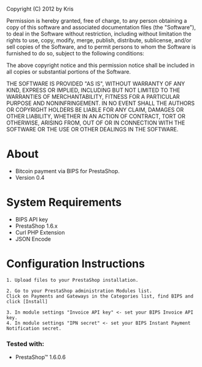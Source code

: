 Copyright (C) 2012 by Kris

Permission is hereby granted, free of charge, to any person obtaining a copy
of this software and associated documentation files (the "Software"), to deal
in the Software without restriction, including without limitation the rights
to use, copy, modify, merge, publish, distribute, sublicense, and/or sell
copies of the Software, and to permit persons to whom the Software is
furnished to do so, subject to the following conditions:

The above copyright notice and this permission notice shall be included in
all copies or substantial portions of the Software.

THE SOFTWARE IS PROVIDED "AS IS", WITHOUT WARRANTY OF ANY KIND, EXPRESS OR
IMPLIED, INCLUDING BUT NOT LIMITED TO THE WARRANTIES OF MERCHANTABILITY,
FITNESS FOR A PARTICULAR PURPOSE AND NONINFRINGEMENT. IN NO EVENT SHALL THE
AUTHORS OR COPYRIGHT HOLDERS BE LIABLE FOR ANY CLAIM, DAMAGES OR OTHER
LIABILITY, WHETHER IN AN ACTION OF CONTRACT, TORT OR OTHERWISE, ARISING FROM,
OUT OF OR IN CONNECTION WITH THE SOFTWARE OR THE USE OR OTHER DEALINGS IN
THE SOFTWARE.

About
=====
+ Bitcoin payment via BIPS for PrestaShop.
+ Version 0.4

System Requirements
===================
+ BIPS API key
+ PrestaShop 1.6.x
+ Curl PHP Extension
+ JSON Encode
  
Configuration Instructions
==========================
    1. Upload files to your PrestaShop installation.

    2. Go to your PrestaShop administration Modules list.
    Click on Payments and Gateways in the Categories list, find BIPS and click [Install]
  
    3. In module settings "Invoice API key" <- set your BIPS Invoice API key.
    4. In module settings "IPN secret" <- set your BIPS Instant Payment Notification secret.

### Tested with:

+ PrestaShop™ 1.6.0.6
